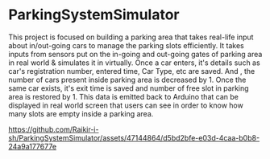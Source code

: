 # ParkingSystemSimulator
This project is focused on building a parking area that takes real-life input about in/out-going cars to manage the parking slots efficiently.
It takes inputs from sensors put on the in-going and out-going gates of parking area in real world & simulates it in virtually. Once a car enters, it's details such as car's registration number, entered time, Car Type, etc are saved. And , the number of cars present inside parking area is decreased by 1. Once the same car exists, it's exit time is saved and number of free slot in parking area is restored by 1. This data is emitted back to Arduino that can be displayed in real world screen that users can see in order to know how many slots are empty inside a parking area.

https://github.com/Raikir-i-sh/ParkingSystemSimulator/assets/47144864/d5bd2bfe-e03d-4caa-b0b8-24a9a177677e

